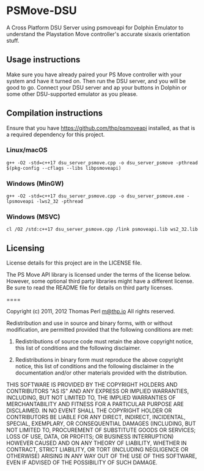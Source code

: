 # PSMove-DSU
A Cross Platform DSU Server using psmoveapi for Dolphin Emulator to understand the Playstation Move controller's accurate sixaxis orientation stuff.
## Usage instructions
Make sure you have already paired your PS Move controller with your system and have it turned on. Then run the DSU server, and you will be good to go. Connect your DSU server and ap your buttons in Dolphin or some other DSU-supported emulator as you please.
## Compilation instructions
Ensure that you have https://github.com/thp/psmoveapi installed, as that is a required dependency for this project.
### Linux/macOS
```
g++ -O2 -std=c++17 dsu_server_psmove.cpp -o dsu_server_psmove -pthread $(pkg-config --cflags --libs libpsmoveapi)
```
### Windows (MinGW)
```
g++ -O2 -std=c++17 dsu_server_psmove.cpp -o dsu_server_psmove.exe -lpsmoveapi -lws2_32 -pthread
```
### Windows (MSVC)
```
cl /O2 /std:c++17 dsu_server_psmove.cpp /link psmoveapi.lib ws2_32.lib
```
## Licensing
License details for this project are in the LICENSE file.

The PS Move API library is licensed under the terms of the license below.
However, some optional third party libraries might have a different license.
Be sure to read the README file for details on third party licenses.

====

Copyright (c) 2011, 2012 Thomas Perl <m@thp.io>
All rights reserved.

Redistribution and use in source and binary forms, with or without
modification, are permitted provided that the following conditions are met:

   1. Redistributions of source code must retain the above copyright
      notice, this list of conditions and the following disclaimer.

   2. Redistributions in binary form must reproduce the above copyright
      notice, this list of conditions and the following disclaimer in the
      documentation and/or other materials provided with the distribution.

THIS SOFTWARE IS PROVIDED BY THE COPYRIGHT HOLDERS AND CONTRIBUTORS "AS IS"
AND ANY EXPRESS OR IMPLIED WARRANTIES, INCLUDING, BUT NOT LIMITED TO, THE
IMPLIED WARRANTIES OF MERCHANTABILITY AND FITNESS FOR A PARTICULAR PURPOSE
ARE DISCLAIMED. IN NO EVENT SHALL THE COPYRIGHT HOLDER OR CONTRIBUTORS BE
LIABLE FOR ANY DIRECT, INDIRECT, INCIDENTAL, SPECIAL, EXEMPLARY, OR
CONSEQUENTIAL DAMAGES (INCLUDING, BUT NOT LIMITED TO, PROCUREMENT OF
SUBSTITUTE GOODS OR SERVICES; LOSS OF USE, DATA, OR PROFITS; OR BUSINESS
INTERRUPTION) HOWEVER CAUSED AND ON ANY THEORY OF LIABILITY, WHETHER IN
CONTRACT, STRICT LIABILITY, OR TORT (INCLUDING NEGLIGENCE OR OTHERWISE)
ARISING IN ANY WAY OUT OF THE USE OF THIS SOFTWARE, EVEN IF ADVISED OF THE
POSSIBILITY OF SUCH DAMAGE.
